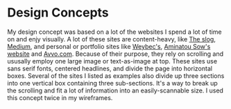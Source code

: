 Design Concepts
=============

My design concept was based on a lot of the websites I spend a lot of time on and enjy visually. A lot of these sites are content-heavy, like [The slog](http://thestranger.com/slog), [Medium](http://www.medium.com), and personal or portfolio sites like [Weybec's](http://www.weybec.com/about-us/), [Aminatou Sow's website](http://aminatou.com/) and [Avvo.com](http://www.avvo.com). Because of their purpose, they rely on scrolling and ususally employ one large image or text-as-image at top. These sites use sans serif fonts, centered headlines, and divide the page into horizontal boxes. Several of the sites I listed as examples also divide up three sections into one vertical box containing three sub-sections. It's a way to break up the scrolling and fit a lot of information into an easily-scannable size. I used this concept twice in my wireframes. 

